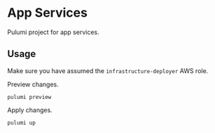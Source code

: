 # App Services
Pulumi project for app services.

## Usage
Make sure you have assumed the `infrastructure-deployer` AWS role.

Preview changes.
```
pulumi preview
```

Apply changes.
```
pulumi up
```

